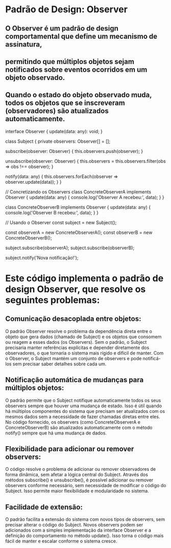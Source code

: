 # Padrão de Design: Observer

## O Observer é um padrão de design comportamental que define um mecanismo de assinatura, 
## permitindo que múltiplos objetos sejam notificados sobre eventos ocorridos em um objeto observado.
## Quando o estado do objeto observado muda, todos os objetos que se inscreveram (observadores) são atualizados automaticamente.


interface Observer {
  update(data: any): void;
}

class Subject {
  private observers: Observer[] = [];

  subscribe(observer: Observer) {
    this.observers.push(observer);
  }

  unsubscribe(observer: Observer) {
    this.observers = this.observers.filter(obs => obs !== observer);
  }

  notify(data: any) {
    this.observers.forEach(observer => observer.update(data));
  }
}

// Concretizando os Observers
class ConcreteObserverA implements Observer {
  update(data: any) {
    console.log('Observer A recebeu:', data);
  }
}

class ConcreteObserverB implements Observer {
  update(data: any) {
    console.log('Observer B recebeu:', data);
  }
}

// Usando o Observer
const subject = new Subject();

const observerA = new ConcreteObserverA();
const observerB = new ConcreteObserverB();

subject.subscribe(observerA);
subject.subscribe(observerB);

subject.notify('Nova notificação!');

# Este código implementa o padrão de design Observer, que resolve os seguintes problemas:

## Comunicação desacoplada entre objetos:
  O padrão Observer resolve o problema da dependência direta entre o objeto que gera dados (chamado de Subject) e os objetos que consomem ou reagem a esses dados (os Observers). Sem o padrão, o Subject precisaria manter referências explícitas e depender diretamente dos observadores, o que tornaria o sistema mais rígido e difícil de manter. Com o Observer, o Subject mantém um conjunto de observers e pode notificá-los sem precisar saber detalhes sobre cada um.

## Notificação automática de mudanças para múltiplos objetos:
  O padrão permite que o Subject notifique automaticamente todos os seus observers sempre que houver uma mudança de estado. Isso é útil quando há múltiplos componentes do sistema que precisam ser atualizados com os mesmos dados sem a necessidade de fazer chamadas diretas entre eles. No código fornecido, os observers (como ConcreteObserverA e ConcreteObserverB) são atualizados automaticamente com o método notify() sempre que há uma mudança de dados.

## Flexibilidade para adicionar ou remover observers:
  O código resolve o problema de adicionar ou remover observadores de forma dinâmica, sem afetar a lógica central do Subject. Através dos métodos subscribe() e unsubscribe(), é possível adicionar ou remover observers conforme necessário, sem necessidade de modificar o código do Subject. Isso permite maior flexibilidade e modularidade no sistema.

## Facilidade de extensão:
  O padrão facilita a extensão do sistema com novos tipos de observers, sem precisar alterar o código do Subject. Novos observers podem ser adicionados com a simples implementação da interface Observer e a definição do comportamento no método update(). Isso torna o código mais fácil de manter e escalar conforme o sistema cresce.
